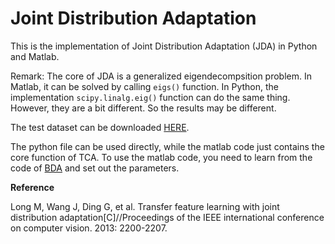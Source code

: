 # Joint Distribution Adaptation

This is the implementation of Joint Distribution Adaptation (JDA) in Python and Matlab.

Remark: The core of JDA is a generalized eigendecompsition problem. In Matlab, it can be solved by calling `eigs()` function. In Python, the implementation `scipy.linalg.eig()` function can do the same thing. However, they are a bit different. So the results may be different.

The test dataset can be downloaded [HERE](https://github.com/jindongwang/transferlearning/tree/master/data).

The python file can be used directly, while the matlab code just contains the core function of TCA. To use the matlab code, you need to learn from the code of [BDA](https://github.com/jindongwang/transferlearning/tree/master/code/BDA) and set out the parameters.

**Reference**

Long M, Wang J, Ding G, et al. Transfer feature learning with joint distribution adaptation[C]//Proceedings of the IEEE international conference on computer vision. 2013: 2200-2207.